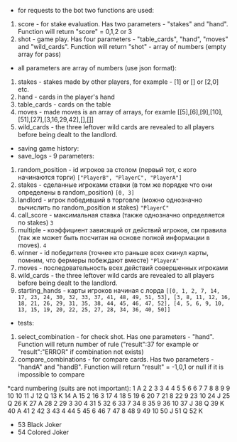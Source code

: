 * for requests to the bot two functions are used:
1. score - for stake evaluation. Has two parameters - "stakes" and "hand". Function will return "score" = 0,1,2 or 3
1. shot - game play. Has four parameters - "table_cards", "hand", "moves" and "wild_cards". Function will return "shot" - array of numbers (empty array for pass)

* all parameters are array of numbers (use json format):
1. stakes - stakes made by other players, for example - [1] or [] or [2,0] etc.
1. hand - cards in the player's hand
1. table_cards - cards on the table
1. moves - made moves is an array of arrays, for examle [[5],[6],[9],[10],[51],[27],[3,16,29,42],[],[]]
1. wild_cards - the three leftover wild cards are revealed to all players before being dealt to the landlord.

* saving game history:
* save_logs - 9 parameters:
1. random_position - id игроков за столом (первый тот, с кого начинаются торги) `["PlayerB", "PlayerC", "PlayerA"]`
1. stakes - сделанные игроками ставки (в том же порядке что они определены в random_position) `[0, 3]`
1. landlord - игрок победивший в торговле (можно однозначно вычислить по random_position и stakes) `"PlayerC"`
1. call_score - максимальная ставка (также однозначно определяется по stakes) `3`
1. multiple - коэффициент зависящий от действий игроков, см правила (так же может быть посчитан на основе полной информации в moves). `4`
1. winner - id победителя (точнее кто раньше всех скинул карты, помним, что фермеры побеждают вместе) `"PlayerA"`
1. moves - последовательность всех действий совершенных игроками
1. wild_cards - the three leftover wild cards are revealed to all players before being dealt to the landlord.
1. starting_hands - карты игроков начиная с лорда  `[[0, 1, 2, 7, 14, 17, 23, 24, 30, 32, 33, 37, 41, 48, 49, 51, 53], [3, 8, 11, 12, 16, 18, 21, 26, 29, 31, 35, 38, 44, 45, 46, 47, 52], [4, 5, 6, 9, 10, 13, 15, 19, 20, 22, 25, 27, 28, 34, 36, 40, 50]]`

* tests:
1. select_combination - for check shot. Has one parameters - "hand". Function will return number of rule ("result":37 for example or "result":"ERROR" if combination not exists)
1. compare_combinations - for compare cards. Has two parameters - "handA" and "handB". Function will return "result" = -1,0,1 or null if it is impossible to compare

*card numbering (suits are not important):
1   A
2   2
3   3
4   4
5   5
6   6
7   7
8   8
9   9
10 10
11  J
12  Q
13  K
14  A 
15  2
16  3
17  4
18  5
19  6
20  7
21  8
22  9
23 10
24  J
25  Q
26  K
27  A
28  2
29  3
30  4
31  5
32  6
33  7
34  8
35  9
36 10 
37  J
38  Q
39  K
40  A
41  2
42  3
43  4
44  5
45  6
46  7
47  8
48  9
49 10
50  J
51  Q
52  K
* 53 Black Joker
* 54 Colored Joker
